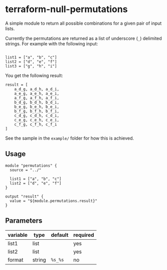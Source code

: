# terraform-null-permutations

A simple module to return all possible combinations for a given pair of input lists.

Currently the permutations are returned as a list of underscore (`_`) delimited strings.  For example with the following input:

```

list1 = ["a", "b", "c"]
list2 = ["d", "e", "f"]
list3 = ["g", "h", "i"]
```

You get the following result:

```
result = [
    a_d_g, a_d_h, a_d_i,
    a_e_g, a_e_h, a_e_i,
    a_f_g, a_f_h, a_f_i,
    b_d_g, b_d_h, b_d_i,
    b_e_g, b_e_h, b_e_i,
    b_f_g, b_f_h, b_f_i,
    c_d_g, c_d_h, c_d_i,
    c_e_g, c_e_h, c_e_i,
    c_f_g, c_f_h, c_f_i
]
```

See the sample in the `example/` folder for how this is achieved.

## Usage

```
module "permutations" {
  source = "../"

  list1 = ["a", "b", "c"]
  list2 = ["d", "e", "f"]
}

output "result" {
  value = "${module.permutations.result}"
}
```

## Parameters

| variable | type | default | required |
|----------|------|---------|----------|
| list1 | list | | yes |
| list2 | list | | yes |
| format | string | `%s_%s` | no |
